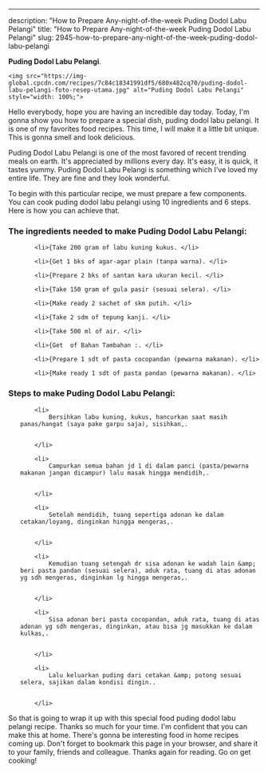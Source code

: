 ---
description: "How to Prepare Any-night-of-the-week Puding Dodol Labu Pelangi"
title: "How to Prepare Any-night-of-the-week Puding Dodol Labu Pelangi"
slug: 2945-how-to-prepare-any-night-of-the-week-puding-dodol-labu-pelangi

<p>
	<strong>Puding Dodol Labu Pelangi</strong>. 
	
</p>
<p>
	
	<img src="https://img-global.cpcdn.com/recipes/7c84c18341991df5/680x482cq70/puding-dodol-labu-pelangi-foto-resep-utama.jpg" alt="Puding Dodol Labu Pelangi" style="width: 100%;">
	
	
</p>
<p>
	Hello everybody, hope you are having an incredible day today. Today, I'm gonna show you how to prepare a special dish, puding dodol labu pelangi. It is one of my favorites food recipes. This time, I will make it a little bit unique. This is gonna smell and look delicious.
</p>
	
<p>
	Puding Dodol Labu Pelangi is one of the most favored of recent trending meals on earth. It's appreciated by millions every day. It's easy, it is quick, it tastes yummy. Puding Dodol Labu Pelangi is something which I've loved my entire life. They are fine and they look wonderful.
</p>
<p>
	
</p>

<p>
To begin with this particular recipe, we must prepare a few components. You can cook puding dodol labu pelangi using 10 ingredients and 6 steps. Here is how you can achieve that.
</p>

<h3>The ingredients needed to make Puding Dodol Labu Pelangi:</h3>

<ol>
	
		<li>{Take 200 gram of labu kuning kukus. </li>
	
		<li>{Get 1 bks of agar-agar plain (tanpa warna). </li>
	
		<li>{Prepare 2 bks of santan kara ukuran kecil. </li>
	
		<li>{Take 150 gram of gula pasir (sesuai selera). </li>
	
		<li>{Make ready 2 sachet of skm putih. </li>
	
		<li>{Take 2 sdm of tepung kanji. </li>
	
		<li>{Take 500 ml of air. </li>
	
		<li>{Get  of Bahan Tambahan :. </li>
	
		<li>{Prepare 1 sdt of pasta cocopandan (pewarna makanan). </li>
	
		<li>{Make ready 1 sdt of pasta pandan (pewarna makanan). </li>
	
</ol>
<p>
	
</p>

<h3>Steps to make Puding Dodol Labu Pelangi:</h3>

<ol>
	
		<li>
			Bersihkan labu kuning, kukus, hancurkan saat masih panas/hangat (saya pake garpu saja), sisihkan,.
			
			
		</li>
	
		<li>
			Campurkan semua bahan jd 1 di dalam panci (pasta/pewarna makanan jangan dicampur) lalu masak hingga mendidih,.
			
			
		</li>
	
		<li>
			Setelah mendidih, tuang sepertiga adonan ke dalam cetakan/loyang, dinginkan hingga mengeras,.
			
			
		</li>
	
		<li>
			Kemudian tuang setengah dr sisa adonan ke wadah lain &amp; beri pasta pandan (sesuai selera), aduk rata, tuang di atas adonan yg sdh mengeras, dinginkan lg hingga mengeras,.
			
			
		</li>
	
		<li>
			Sisa adonan beri pasta cocopandan, aduk rata, tuang di atas adonan yg sdh mengeras, dinginkan, atau bisa jg masukkan ke dalam kulkas,.
			
			
		</li>
	
		<li>
			Lalu keluarkan puding dari cetakan &amp; potong sesuai selera, sajikan dalam kondisi dingin..
			
			
		</li>
	
</ol>

<p>
	
</p>

<p>
	So that is going to wrap it up with this special food puding dodol labu pelangi recipe. Thanks so much for your time. I'm confident that you can make this at home. There's gonna be interesting food in home recipes coming up. Don't forget to bookmark this page in your browser, and share it to your family, friends and colleague. Thanks again for reading. Go on get cooking!
</p>

